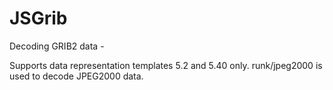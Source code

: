 # JSGrib
Decoding GRIB2 data - 

Supports data representation templates 5.2 and 5.40 only. 
runk/jpeg2000 is used to decode JPEG2000 data.
